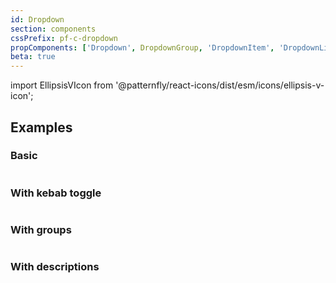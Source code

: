 ```yaml
---
id: Dropdown
section: components
cssPrefix: pf-c-dropdown
propComponents: ['Dropdown', DropdownGroup, 'DropdownItem', 'DropdownList', 'Menutoggle']
beta: true
---
```


import EllipsisVIcon from '@patternfly/react-icons/dist/esm/icons/ellipsis-v-icon';

## Examples

### Basic

```ts file="./DropdownBasic.tsx"
```

### With kebab toggle

```ts file="./DropdownWithKebabToggle.tsx"
```

### With groups

```ts file="./DropdownWithGroups.tsx"
```

### With descriptions

```ts file="./DropdownWithDescriptions.tsx"
```
